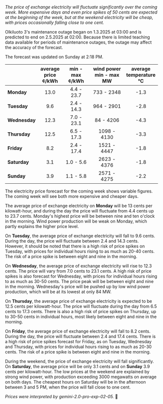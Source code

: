 *The price of exchange electricity will fluctuate significantly over the coming week. More expensive days and even price spikes of 50 cents are expected at the beginning of the week, but at the weekend electricity will be cheap, with prices occasionally falling close to one cent.*

Olkiluoto 3's maintenance outage began on 1.3.2025 at 03:00 and is predicted to end on 2.5.2025 at 02:00. Because there is limited teaching data available for periods of maintenance outages, the outage may affect the accuracy of the forecast.

The forecast was updated on Sunday at 2:18 PM.

|    | average<br>price<br>¢/kWh | min - max<br>¢/kWh | wind power<br>min - max<br>MW | average<br>temperature<br>°C |
|:-------------|:----------------:|:----------------:|:-------------:|:-------------:|
| **Monday**  | 13.0 | 4.4 - 23.7  | 733 - 2348   | -1.3 |
| **Tuesday**   | 9.6  | 2.4 - 14.3  | 964 - 2901   | -2.8 |
| **Wednesday** | 12.3 | 7.0 - 23.1  | 84 - 4206   | -4.3 |
| **Thursday**  | 12.5 | 6.5 - 17.3  | 1098 - 4130  | -3.3 |
| **Friday**  | 8.2  | 2.4 - 17.4  | 1521 - 4447  | -1.8 |
| **Saturday**  | 3.1  | 1.0 - 5.6  | 2623 - 4376  | -1.8 |
| **Sunday**  | 3.9  | 1.1 - 5.8  | 2571 - 4275  | -2.2 |

The electricity price forecast for the coming week shows variable figures. The coming week will see both more expensive and cheaper days.

The average price of exchange electricity on **Monday** will be 13 cents per kilowatt-hour, and during the day the price will fluctuate from 4.4 cents up to 23.7 cents. Monday's highest price will be between nine and ten o'clock in the morning. Wind power production will be weak on Monday, which partly explains the higher price level.

On **Tuesday**, the average price of exchange electricity will fall to 9.6 cents. During the day, the price will fluctuate between 2.4 and 14.3 cents. However, it should be noted that there is a high risk of price spikes on Tuesday, with prices for individual hours rising to as much as 20-40 cents. The risk of a price spike is between eight and nine in the morning.

On **Wednesday**, the average price of exchange electricity will rise to 12.3 cents. The price will vary from 7.0 cents to 23.1 cents. A high risk of price spikes is also forecast for Wednesday, with prices for individual hours rising to as much as 30-50 cents. The price peak will be between eight and nine in the morning. Wednesday's price will be pushed up by low wind power production, which will be at its lowest at only 84 MW.

On **Thursday**, the average price of exchange electricity is expected to be 12.5 cents per kilowatt-hour. The price will fluctuate during the day from 6.5 cents to 17.3 cents. There is also a high risk of price spikes on Thursday, up to 30-50 cents in individual hours, most likely between eight and nine in the morning.

On **Friday**, the average price of exchange electricity will fall to 8.2 cents. During the day, the price will fluctuate between 2.4 and 17.4 cents. There is a high risk of price spikes forecast for Friday, as on Tuesday, Wednesday and Thursday, with prices for individual hours rising to as much as 20-30 cents. The risk of a price spike is between eight and nine in the morning.

During the weekend, the price of exchange electricity will fall significantly. On **Saturday**, the average price will be only 3.1 cents and on **Sunday** 3.9 cents per kilowatt-hour. The low prices at the weekend are explained by strong wind power, with production exceeding 3000 megawatts on average on both days. The cheapest hours on Saturday will be in the afternoon between 3 and 5 PM, when the price will fall close to one cent.

*Prices were interpreted by gemini-2.0-pro-exp-02-05.* 💨


